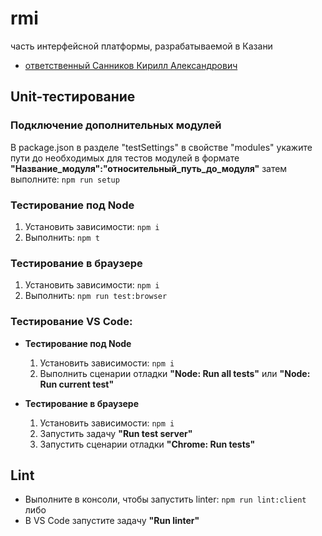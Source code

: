 # rmi

 часть интерфейсной платформы, разрабатываемой в Казани

- [ответственный Санников Кирилл Александрович](https://online.sbis.ru/person/eaa71514-f494-4ba4-9655-83ec59b449ef)

## Unit-тестирование
### Подключение дополнительных модулей
   В package.json в разделе "testSettings" в свойстве "modules" 
   укажите пути до необходимых для тестов модулей в формате
   __"Название_модуля":"относительный_путь_до_модуля"__
   затем выполните: `npm run setup`
  
### Тестирование под Node
   1. Установить зависимости: `npm i`
   2. Выполнить: `npm t`
   
### Тестирование в браузере
   1. Установить зависимости: `npm i`
   2. Выполнить: `npm run test:browser`

### Тестирование VS Code:
   * __Тестирование под Node__
      1. Установить зависимости: `npm i`
      2. Выполнить сценарии отладки __"Node: Run all tests"__ или __"Node: Run current test"__

   * __Тестирование в браузере__
      1. Установить зависимости: `npm i`
      2. Запустить задачу __"Run test server"__
      3. Запустить сценарии отладки __"Chrome: Run tests"__ 

## Lint
   * Выполните в консоли, чтобы запустить linter: `npm run lint:client`
   либо
   * В VS Code запустите задачу __"Run linter"__